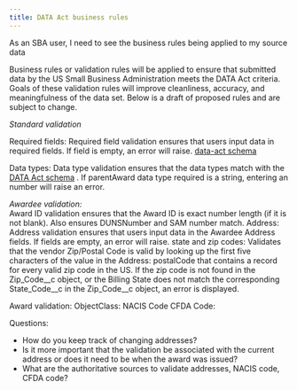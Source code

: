 ```yaml
---
title: DATA Act business rules
---
```

As an SBA user, I need to see the business rules being applied to my source data

Business rules or validation rules will be applied to ensure that submitted data by the US Small Business Administration meets the DATA Act criteria. Goals of these validation rules will improve cleanliness, accuracy, and meaningfulness of the data set. Below is a draft of proposed rules and are subject to change. 

*Standard validation*

Required fields: 
	Required field validation ensures that users input data in required fields. If field is empty, an error will raise. [data-act schema](https://github.com/18F/intercessor/blob/master/schema/data-act-schema.png)

Data types: 
	Data type validation ensures that the data types match with the [DATA Act schema](https://github.com/18F/intercessor/blob/master/schema/data-act-schema.png) . If parentAward data type required is a string, entering an number will raise an error. 


*Awardee validation:*  
	Award ID validation ensures that the Award ID is exact number length (if it is not blank). Also ensures DUNSNumber and SAM number match. 
	Address:
		Address validation ensures that users input data in the Awardee Address fields. If fields are empty, an error will raise. 
		state and zip codes: Validates that the vendor Zip/Postal Code is valid by looking up the first five characters of the value in the Address: postalCode that contains a record for every valid zip code in the US. If the zip code is not found in the Zip_Code__c object, or the Billing State does not match the corresponding State_Code__c in the Zip_Code__c object, an error is displayed. 
	
Award validation: 
	ObjectClass: NACIS Code 
	CFDA Code: 


Questions: 

- How do you keep track of changing addresses? 
- Is it more important that the validation be associated with the current address or does it need to be when the award was issued? 
- What are the authoritative sources to validate addresses, NACIS code, CFDA code? 



 
